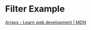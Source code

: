 # Filter Example

[Arrays - Learn web development | MDN](https://developer.mozilla.org/en-US/docs/Learn/JavaScript/First_steps/Arrays#creating_arrays)